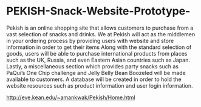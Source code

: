# PEKISH-Snack-Website-Prototype-
Pekish is an online shopping site that allows customers to purchase from a vast selection of snacks and drinks. We at Pekish will act as the middlemen in your ordering process by providing users with website and store information in order to get their items  Along with the standard selection of goods, users will be able to purchase international products from places such as the UK, Russia, and even Eastern Asian countries such as Japan. Lastly, a miscellaneous section which provides party snacks such as PaQui’s One Chip challenge and Jelly Belly Bean Boozeled will be made available to customers. A database will be created in order to hold the website resources such as product information and user login information. 


http://eve.kean.edu/~amankwak/Pekish/Home.html



